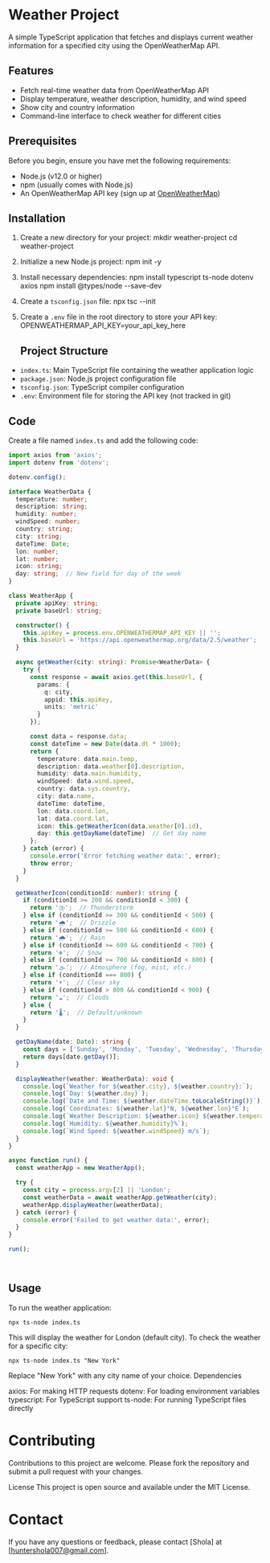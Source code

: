# Weather Project

A simple TypeScript application that fetches and displays current weather information for a specified city using the OpenWeatherMap API.

## Features

- Fetch real-time weather data from OpenWeatherMap API
- Display temperature, weather description, humidity, and wind speed
- Show city and country information
- Command-line interface to check weather for different cities

## Prerequisites

Before you begin, ensure you have met the following requirements:

- Node.js (v12.0 or higher)
- npm (usually comes with Node.js)
- An OpenWeatherMap API key (sign up at [OpenWeatherMap](https://openweathermap.org/))

## Installation

1. Create a new directory for your project:
   mkdir weather-project
   cd weather-project
 
2. Initialize a new Node.js project:
   npm init -y

3. Install necessary dependencies:
   npm install typescript ts-node dotenv axios
   npm install @types/node --save-dev

4. Create a `tsconfig.json` file:
   npx tsc --init

5. Create a `.env` file in the root directory to store your API key:
   OPENWEATHERMAP_API_KEY=your_api_key_here

   ## Project Structure

- `index.ts`: Main TypeScript file containing the weather application logic
- `package.json`: Node.js project configuration file
- `tsconfig.json`: TypeScript compiler configuration
- `.env`: Environment file for storing the API key (not tracked in git)

## Code

Create a file named `index.ts` and add the following code:

```typescript
import axios from 'axios';
import dotenv from 'dotenv';

dotenv.config();

interface WeatherData {
  temperature: number;
  description: string;
  humidity: number;
  windSpeed: number;
  country: string;
  city: string;
  dateTime: Date;
  lon: number;
  lat: number;
  icon: string;
  day: string;  // New field for day of the week
}

class WeatherApp {
  private apiKey: string;
  private baseUrl: string;

  constructor() {
    this.apiKey = process.env.OPENWEATHERMAP_API_KEY || '';
    this.baseUrl = 'https://api.openweathermap.org/data/2.5/weather';
  }

  async getWeather(city: string): Promise<WeatherData> {
    try {
      const response = await axios.get(this.baseUrl, {
        params: {
          q: city,
          appid: this.apiKey,
          units: 'metric'
        }
      });

      const data = response.data;
      const dateTime = new Date(data.dt * 1000);
      return {
        temperature: data.main.temp,
        description: data.weather[0].description,
        humidity: data.main.humidity,
        windSpeed: data.wind.speed,
        country: data.sys.country,
        city: data.name,
        dateTime: dateTime,
        lon: data.coord.lon,
        lat: data.coord.lat,
        icon: this.getWeatherIcon(data.weather[0].id),
        day: this.getDayName(dateTime)  // Get day name
      };
    } catch (error) {
      console.error('Error fetching weather data:', error);
      throw error;
    }
  }

  getWeatherIcon(conditionId: number): string {
    if (conditionId >= 200 && conditionId < 300) {
      return '⛈️';  // Thunderstorm
    } else if (conditionId >= 300 && conditionId < 500) {
      return '🌧️';  // Drizzle
    } else if (conditionId >= 500 && conditionId < 600) {
      return '🌧️';  // Rain
    } else if (conditionId >= 600 && conditionId < 700) {
      return '❄️';  // Snow
    } else if (conditionId >= 700 && conditionId < 800) {
      return '🌫️';  // Atmosphere (fog, mist, etc.)
    } else if (conditionId === 800) {
      return '☀️';  // Clear sky
    } else if (conditionId > 800 && conditionId < 900) {
      return '☁️';  // Clouds
    } else {
      return '🌡️';  // Default/unknown
    }
  }

  getDayName(date: Date): string {
    const days = ['Sunday', 'Monday', 'Tuesday', 'Wednesday', 'Thursday', 'Friday', 'Saturday'];
    return days[date.getDay()];
  }

  displayWeather(weather: WeatherData): void {
    console.log(`Weather for ${weather.city}, ${weather.country}:`);
    console.log(`Day: ${weather.day}`);
    console.log(`Date and Time: ${weather.dateTime.toLocaleString()}`);
    console.log(`Coordinates: ${weather.lat}°N, ${weather.lon}°E`);
    console.log(`Weather Description: ${weather.icon} ${weather.temperature}°C - ${weather.description}`);
    console.log(`Humidity: ${weather.humidity}%`);
    console.log(`Wind Speed: ${weather.windSpeed} m/s`);
  }
}

async function run() {
  const weatherApp = new WeatherApp();

  try {
    const city = process.argv[2] || 'London';
    const weatherData = await weatherApp.getWeather(city);
    weatherApp.displayWeather(weatherData);
  } catch (error) {
    console.error('Failed to get weather data:', error);
  }
}

run();




```

## Usage

To run the weather application:

 ``` npx ts-node index.ts ```

This will display the weather for London (default city).
To check the weather for a specific city:

  ```npx ts-node index.ts "New York" ```

Replace "New York" with any city name of your choice.
Dependencies

axios: For making HTTP requests
dotenv: For loading environment variables
typescript: For TypeScript support
ts-node: For running TypeScript files directly

# Contributing
Contributions to this project are welcome. Please fork the repository and submit a pull request with your changes.

License
This project is open source and available under the MIT License.

# Contact
If you have any questions or feedback, please contact [Shola] at [huntershola007@gmail.com].





 
